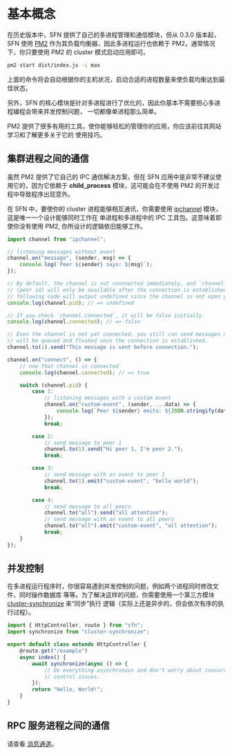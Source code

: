 <!-- title: 多进程; order: 16 -->
# 基本概念

在历史版本中，SFN 提供了自己的多进程管理和通信模块，但从 0.3.0 版本起，SFN 使用 
[PM2](https://pm2.io) 作为其负载均衡器，因此多进程运行也依赖于 PM2，通常情况下，你只要使用
PM2 的 cluster 模式启动应用即可。

```sh
pm2 start dist/index.js -i max
```

上面的命令将会自动根据你的主机状况，启动合适的进程数量来使负载均衡达到最佳状态。

另外，SFN 的核心模块是针对多进程进行了优化的，因此你基本不需要担心多进程编程会带来并发控制问题，
一切都像单进程那么简单。

PM2 提供了很多有用的工具，使你能够轻松的管理你的应用，你应该前往其网站学习和了解更多关于它的
使用技巧。

## 集群进程之间的通信

虽然 PM2 提供了它自己的 IPC 通信解决方案，但在 SFN 应用中是非常不建议使用它的，因为它依赖于
**child_process** 模块，这可能会在不使用 PM2 的开发过程中导致程序出现意外。

在 SFN 中，要使你的 cluster 进程能够相互通讯，你需要使用 
[ipchannel](https://github.com/hyurl/ipchannel) 模块，这是唯一一个设计能够同时工作在
单进程和多进程中的 IPC 工具包。这意味着即使你没有使用 PM2, 你所设计的逻辑依旧能够工作。

```typescript
import channel from "ipchannel";

// listening messages without event
channel.on("message", (sender, msg) => {
    console.log(`Peer ${sender} says: ${msg}`);
});

// By default, the channel is not connnected immediately, and `channel.pid` 
// (peer id) will only be available after the connection is established, so the 
// following code will output undefined since the channel is not open yet.
console.log(channel.pid); // => undefined

// If you check `channel.connected`, it will be false initially.
console.log(channel.connected); // => false

// Even the channel is not yet connected, you still can send messages now, they
// will be queued and flushed once the connection is established.
channel.to(1).send("This message is sent before connection.");

channel.on("connect", () => {
    // now that channel is connected
    console.log(channel.connected); // => true

    switch (channel.pid) {
        case 1:
            // listening messages with a custom event
            channel.on("custom-event", (sender, ...data) => {
                console.log(`Peer ${sender} emits: ${JSON.stringify(data)}`);
            });
            break;

        case 2:
            // send message to peer 1
            channel.to(1).send("Hi peer 1, I'm peer 2.");
            break;

        case 3:
            // send message with an event to peer 1
            channel.to(1).emit("custom-event", "hello world");
            break;

        case 4:
            // send message to all peers
            channel.to("all").send("all attention");
            // send message with an event to all peers
            channel.to("all").emit("custom-event", "all attention");
            break;
    }
});
```

## 并发控制

在多进程运行程序时，你很容易遇到并发控制的问题，例如两个进程同时修改文件，同时操作数据库
等等。为了解决这样的问题，你需要使用一个第三方模块
[cluster-synchronize](https://github.com/hyurl/cluster-synchronize) 来“同步”执行
逻辑（实际上还是异步的，但会依次有序的执行过程）。

```typescript
import { HttpController, route } from "sfn";
import synchronize from "cluster-synchronize";

export default class extends HttpController {
    @route.get("/example")
    async index() {
        await synchronize(async () => {
            // Do everything asynchronous and don't worry about concurrency 
            // control issues.
        });
        return "Hello, World!";
    }
}
```

## RPC 服务进程之间的通信

请查看 [消息通道](./message-channel)。